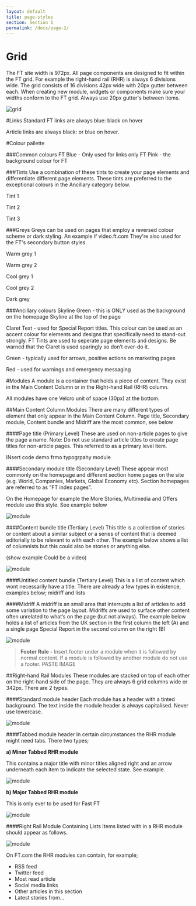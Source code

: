 ```yaml
---
layout: default
title: page-styles
section: Section 1
permalink: /docs/page-2/
---
```


# Grid

The FT site width is 972px. All page components are designed to fit within the FT grid. For example the right-hand rail (RHR) is always 6 divisions wide. The grid consists of 16 divisions 42px wide with 20px gutter between each. When creating new module, widgets or components make sure your widths conform to the FT grid. Always use 20px gutter's between items.

![grid]({{site.baseurl}}/img/grid.png)

#Links
Standard FT links are always blue: black on hover

Article links are always black: or blue on hover.

#Colour pallette

###Common colours
FT Blue - Only used for links only
FT Pink - the background colour for FT

###Tints
Use a combination of these tints to create your page elements and differentiate different page elements. These tints are preferred to the exceptional colours in the Ancillary category below.

Tint 1

Tint 2

Tint 3


###Greys
Greys can be used on pages that employ a reversed colour scheme or dark styling. An example if video.ft.com They're also used for the FT's secondary button styles.

Warm grey 1

Warm grey 2

Cool grey 1

Cool grey 2

Dark grey

###Ancillary colours
Skyline Green - this is ONLY used as the background on the homepage Skyline at the top of the page

Claret Text - used for Special Report titles. This colour can be used as an accent colour for elements and designs that specifically need to stand-out strongly. FT Tints are used to seperate page elements and designs. Be warned that the Claret is used sparingly so don’t over-do it. 

Green - typically used for arrows, positive actions on marketing pages

Red - used for warnings and emergency messaging

#Modules
A module is a container that holds a piece of content. They exist in the Main Content Column or in the Right-hand Rail (RHR) column.

All modules have one Velcro unit of space (30px) at the bottom.


##Main Content Column Modules
There are many different types of element that only appear in the Main Content Column. Page title, Secondary module, Content bundle and Midriff are the most common, see below

####Page title (Primary Level)
These are used on non-article pages to give the page a name. Note: Do not use standard article titles to create page titles for non-article pages. This referred to as a primary level item.

INsert code demo frmo typogrpahy module

####Secondary module title (Secondary Level)
These appear most commonly on the homepage and different section home pages on the site (e.g. World, Companies, Markets, Global Economy etc). Section homepages are referred to as “FT index pages”. 

On the Homepage for example the More Stories, Multimedia and Offers module use this style. See example below

![module]({{site.baseurl}}/img/multimedia.png)
 
####Content bundle title (Tertiary Level)
This title is a collection of stories or content about a similar subject or a series of content that is deemed editorially to be relevant to with each other. The example below shows a list of columnists but this could also be stories or anything else.

(show example Could be a video)

![module]({{site.baseurl}}/img/content-bundle.png)

####Untitled content bundle (Tertiary Level)
This is a list of content which wont necessarily have a title. There are already a few types in existence, examples below; midriff and lists

####Midriff
A midriff is an small area that interrupts a list of articles to add some variation to the page layout. Midriffs are used to surface other content often unrelated to what’s on the page (but not always). The example below holds a list of articles from the UK section in the first column the left (A) and a single page Special Report in the second column on the right (B)

![module]({{site.baseurl}}/img/midriff.png)
 
>__Footer Rule -__ Insert footer under a module when it is followed by normal content. If a module is followed by another module do not use a footer. PASTE IMAGE

##Right-hand Rail Modules
These modules are stacked on top of each other on the right-hand side of the page. They are always 6 grid columns wide or 342px. There are 2 types.

####Standard module header
Each module has a header with a tinted background. The text inside the module header is always capitalised. Never use lowercase.

![module]({{site.baseurl}}/img/midriff.png)

####Tabbed module header
In certain circumstances the RHR module might need tabs. There two types;

__a) Minor Tabbed RHR module__

This contains a major title with minor titles aligned right and an arrow underneath each item to indicate the selected state. See example.

![module]({{site.baseurl}}/img/minor-tab.png)

__b) Major Tabbed RHR module__

This is only ever to be used for Fast FT

![module]({{site.baseurl}}/img/fastFt-tab.png)

####Right Rail Module Containing Lists
Items listed with in a RHR module should appear as follows.

![module]({{site.baseurl}}/img/RHR-list.png)

On FT.com the RHR modules can contain, for example;
* RSS feed
* Twitter feed
* Most read article
* Social media links
* Other articles in this section
* Latest stories from...
